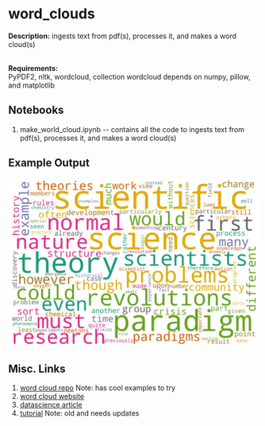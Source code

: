 # word_clouds
**Description:** ingests text from pdf(s), processes it, and makes a word cloud(s)
<br>
<br>

**Requirements:**<br>
	PyPDF2, nltk, wordcloud, collection
	wordcloud depends on numpy, pillow, and matplotlib



## Notebooks
1. make_world_cloud.ipynb -- contains all the code to ingests text from pdf(s), processes it, and makes a word cloud(s)



## Example Output
![Kuhn's Structure of Scientific Revolutions](results/wordcloud_Kuhn-SSR-2ndEd.jpg) 



## Misc. Links
1. [word cloud repo](https://github.com/amueller/word_cloud) Note: has cool examples to try<br>
1. [word cloud website](http://amueller.github.io/word_cloud/)<br> 
2. [datascience article](https://towardsdatascience.com/pdfs-to-word-cloud-in-3-steps-73ccbff6d835)<br>
3. [tutorial](https://github.com/Lakshmi-1212/wordcloud_from_docs/blob/main/wordcloud_generator.ipynb) Note: old and needs updates<br>


